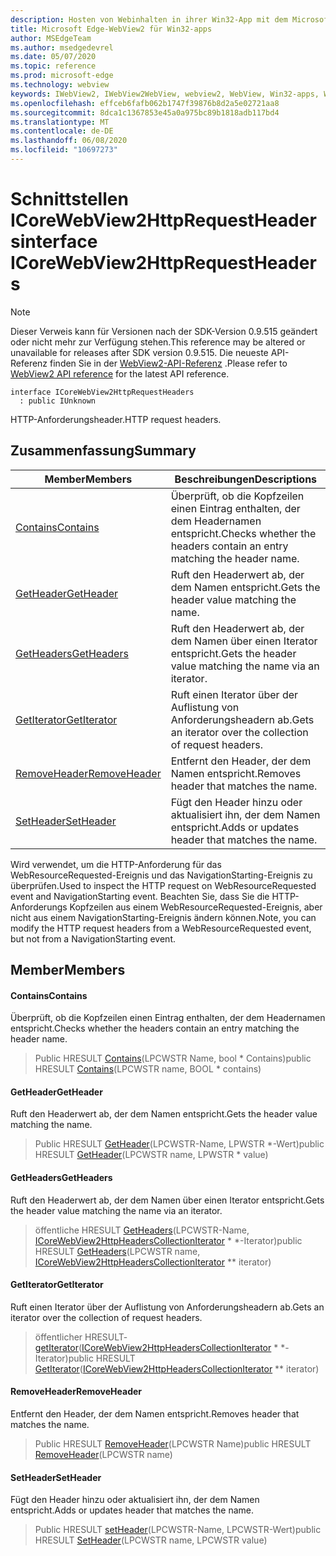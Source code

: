 ```yaml
---
description: Hosten von Webinhalten in ihrer Win32-App mit dem Microsoft Edge WebView2-Steuerelement
title: Microsoft Edge-WebView2 für Win32-apps
author: MSEdgeTeam
ms.author: msedgedevrel
ms.date: 05/07/2020
ms.topic: reference
ms.prod: microsoft-edge
ms.technology: webview
keywords: IWebView2, IWebView2WebView, webview2, WebView, Win32-apps, Win32, Edge, ICoreWebView2, ICoreWebView2Controller, Browser-Steuerelement, Edge-HTML
ms.openlocfilehash: effceb6fafb062b1747f39876b8d2a5e02721aa8
ms.sourcegitcommit: 8dca1c1367853e45a0a975bc89b1818adb117bd4
ms.translationtype: MT
ms.contentlocale: de-DE
ms.lasthandoff: 06/08/2020
ms.locfileid: "10697273"
---
```

# <span data-ttu-id="6ddb8-104">Schnittstellen ICoreWebView2HttpRequestHeaders</span><span class="sxs-lookup"><span data-stu-id="6ddb8-104">interface ICoreWebView2HttpRequestHeaders</span></span> 

> [!NOTE]
> <span data-ttu-id="6ddb8-105">Dieser Verweis kann für Versionen nach der SDK-Version 0.9.515 geändert oder nicht mehr zur Verfügung stehen.</span><span class="sxs-lookup"><span data-stu-id="6ddb8-105">This reference may be altered or unavailable for releases after SDK version 0.9.515.</span></span> <span data-ttu-id="6ddb8-106">Die neueste API-Referenz finden Sie in der [WebView2-API-Referenz](../../../webview2-api-reference.md) .</span><span class="sxs-lookup"><span data-stu-id="6ddb8-106">Please refer to [WebView2 API reference](../../../webview2-api-reference.md) for the latest API reference.</span></span>

```
interface ICoreWebView2HttpRequestHeaders
  : public IUnknown
```

<span data-ttu-id="6ddb8-107">HTTP-Anforderungsheader.</span><span class="sxs-lookup"><span data-stu-id="6ddb8-107">HTTP request headers.</span></span>

## <span data-ttu-id="6ddb8-108">Zusammenfassung</span><span class="sxs-lookup"><span data-stu-id="6ddb8-108">Summary</span></span>

 <span data-ttu-id="6ddb8-109">Member</span><span class="sxs-lookup"><span data-stu-id="6ddb8-109">Members</span></span>                        | <span data-ttu-id="6ddb8-110">Beschreibungen</span><span class="sxs-lookup"><span data-stu-id="6ddb8-110">Descriptions</span></span>
--------------------------------|---------------------------------------------
[<span data-ttu-id="6ddb8-111">Contains</span><span class="sxs-lookup"><span data-stu-id="6ddb8-111">Contains</span></span>](#contains) | <span data-ttu-id="6ddb8-112">Überprüft, ob die Kopfzeilen einen Eintrag enthalten, der dem Headernamen entspricht.</span><span class="sxs-lookup"><span data-stu-id="6ddb8-112">Checks whether the headers contain an entry matching the header name.</span></span>
[<span data-ttu-id="6ddb8-113">GetHeader</span><span class="sxs-lookup"><span data-stu-id="6ddb8-113">GetHeader</span></span>](#getheader) | <span data-ttu-id="6ddb8-114">Ruft den Headerwert ab, der dem Namen entspricht.</span><span class="sxs-lookup"><span data-stu-id="6ddb8-114">Gets the header value matching the name.</span></span>
[<span data-ttu-id="6ddb8-115">GetHeaders</span><span class="sxs-lookup"><span data-stu-id="6ddb8-115">GetHeaders</span></span>](#getheaders) | <span data-ttu-id="6ddb8-116">Ruft den Headerwert ab, der dem Namen über einen Iterator entspricht.</span><span class="sxs-lookup"><span data-stu-id="6ddb8-116">Gets the header value matching the name via an iterator.</span></span>
[<span data-ttu-id="6ddb8-117">GetIterator</span><span class="sxs-lookup"><span data-stu-id="6ddb8-117">GetIterator</span></span>](#getiterator) | <span data-ttu-id="6ddb8-118">Ruft einen Iterator über der Auflistung von Anforderungsheadern ab.</span><span class="sxs-lookup"><span data-stu-id="6ddb8-118">Gets an iterator over the collection of request headers.</span></span>
[<span data-ttu-id="6ddb8-119">RemoveHeader</span><span class="sxs-lookup"><span data-stu-id="6ddb8-119">RemoveHeader</span></span>](#removeheader) | <span data-ttu-id="6ddb8-120">Entfernt den Header, der dem Namen entspricht.</span><span class="sxs-lookup"><span data-stu-id="6ddb8-120">Removes header that matches the name.</span></span>
[<span data-ttu-id="6ddb8-121">SetHeader</span><span class="sxs-lookup"><span data-stu-id="6ddb8-121">SetHeader</span></span>](#setheader) | <span data-ttu-id="6ddb8-122">Fügt den Header hinzu oder aktualisiert ihn, der dem Namen entspricht.</span><span class="sxs-lookup"><span data-stu-id="6ddb8-122">Adds or updates header that matches the name.</span></span>

<span data-ttu-id="6ddb8-123">Wird verwendet, um die HTTP-Anforderung für das WebResourceRequested-Ereignis und das NavigationStarting-Ereignis zu überprüfen.</span><span class="sxs-lookup"><span data-stu-id="6ddb8-123">Used to inspect the HTTP request on WebResourceRequested event and NavigationStarting event.</span></span> <span data-ttu-id="6ddb8-124">Beachten Sie, dass Sie die HTTP-Anforderungs Kopfzeilen aus einem WebResourceRequested-Ereignis, aber nicht aus einem NavigationStarting-Ereignis ändern können.</span><span class="sxs-lookup"><span data-stu-id="6ddb8-124">Note, you can modify the HTTP request headers from a WebResourceRequested event, but not from a NavigationStarting event.</span></span>

## <span data-ttu-id="6ddb8-125">Member</span><span class="sxs-lookup"><span data-stu-id="6ddb8-125">Members</span></span>

#### <span data-ttu-id="6ddb8-126">Contains</span><span class="sxs-lookup"><span data-stu-id="6ddb8-126">Contains</span></span> 

<span data-ttu-id="6ddb8-127">Überprüft, ob die Kopfzeilen einen Eintrag enthalten, der dem Headernamen entspricht.</span><span class="sxs-lookup"><span data-stu-id="6ddb8-127">Checks whether the headers contain an entry matching the header name.</span></span>

> <span data-ttu-id="6ddb8-128">Public HRESULT [Contains](#contains)(LPCWSTR Name, bool \* Contains)</span><span class="sxs-lookup"><span data-stu-id="6ddb8-128">public HRESULT [Contains](#contains)(LPCWSTR name, BOOL \* contains)</span></span>

#### <span data-ttu-id="6ddb8-129">GetHeader</span><span class="sxs-lookup"><span data-stu-id="6ddb8-129">GetHeader</span></span> 

<span data-ttu-id="6ddb8-130">Ruft den Headerwert ab, der dem Namen entspricht.</span><span class="sxs-lookup"><span data-stu-id="6ddb8-130">Gets the header value matching the name.</span></span>

> <span data-ttu-id="6ddb8-131">Public HRESULT [GetHeader](#getheader)(LPCWSTR-Name, LPWSTR \*-Wert)</span><span class="sxs-lookup"><span data-stu-id="6ddb8-131">public HRESULT [GetHeader](#getheader)(LPCWSTR name, LPWSTR \* value)</span></span>

#### <span data-ttu-id="6ddb8-132">GetHeaders</span><span class="sxs-lookup"><span data-stu-id="6ddb8-132">GetHeaders</span></span> 

<span data-ttu-id="6ddb8-133">Ruft den Headerwert ab, der dem Namen über einen Iterator entspricht.</span><span class="sxs-lookup"><span data-stu-id="6ddb8-133">Gets the header value matching the name via an iterator.</span></span>

> <span data-ttu-id="6ddb8-134">öffentliche HRESULT [GetHeaders](#getheaders)(LPCWSTR-Name, [ICoreWebView2HttpHeadersCollectionIterator](icorewebview2httpheaderscollectioniterator.md) \* \*-Iterator)</span><span class="sxs-lookup"><span data-stu-id="6ddb8-134">public HRESULT [GetHeaders](#getheaders)(LPCWSTR name, [ICoreWebView2HttpHeadersCollectionIterator](icorewebview2httpheaderscollectioniterator.md) \*\* iterator)</span></span>

#### <span data-ttu-id="6ddb8-135">GetIterator</span><span class="sxs-lookup"><span data-stu-id="6ddb8-135">GetIterator</span></span> 

<span data-ttu-id="6ddb8-136">Ruft einen Iterator über der Auflistung von Anforderungsheadern ab.</span><span class="sxs-lookup"><span data-stu-id="6ddb8-136">Gets an iterator over the collection of request headers.</span></span>

> <span data-ttu-id="6ddb8-137">öffentlicher HRESULT- [getIterator](#getiterator)([ICoreWebView2HttpHeadersCollectionIterator](icorewebview2httpheaderscollectioniterator.md) \* \*-Iterator)</span><span class="sxs-lookup"><span data-stu-id="6ddb8-137">public HRESULT [GetIterator](#getiterator)([ICoreWebView2HttpHeadersCollectionIterator](icorewebview2httpheaderscollectioniterator.md) \*\* iterator)</span></span>

#### <span data-ttu-id="6ddb8-138">RemoveHeader</span><span class="sxs-lookup"><span data-stu-id="6ddb8-138">RemoveHeader</span></span> 

<span data-ttu-id="6ddb8-139">Entfernt den Header, der dem Namen entspricht.</span><span class="sxs-lookup"><span data-stu-id="6ddb8-139">Removes header that matches the name.</span></span>

> <span data-ttu-id="6ddb8-140">Public HRESULT [RemoveHeader](#removeheader)(LPCWSTR Name)</span><span class="sxs-lookup"><span data-stu-id="6ddb8-140">public HRESULT [RemoveHeader](#removeheader)(LPCWSTR name)</span></span>

#### <span data-ttu-id="6ddb8-141">SetHeader</span><span class="sxs-lookup"><span data-stu-id="6ddb8-141">SetHeader</span></span> 

<span data-ttu-id="6ddb8-142">Fügt den Header hinzu oder aktualisiert ihn, der dem Namen entspricht.</span><span class="sxs-lookup"><span data-stu-id="6ddb8-142">Adds or updates header that matches the name.</span></span>

> <span data-ttu-id="6ddb8-143">Public HRESULT [setHeader](#setheader)(LPCWSTR-Name, LPCWSTR-Wert)</span><span class="sxs-lookup"><span data-stu-id="6ddb8-143">public HRESULT [SetHeader](#setheader)(LPCWSTR name, LPCWSTR value)</span></span>

